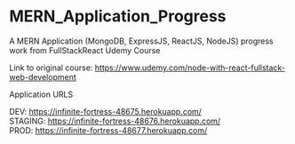 # MERN_Application_Progress
A MERN Application (MongoDB, ExpressJS, ReactJS, NodeJS) progress work from FullStackReact Udemy Course

Link to original course: 
https://www.udemy.com/node-with-react-fullstack-web-development

Application URLS  

DEV: https://infinite-fortress-48675.herokuapp.com/  
STAGING: https://infinite-fortress-48676.herokuapp.com/  
PROD: https://infinite-fortress-48677.herokuapp.com/
